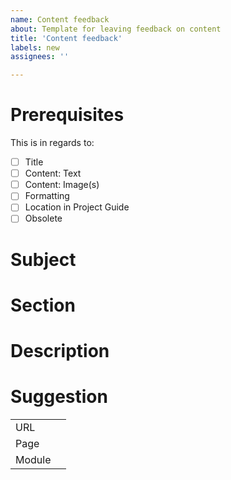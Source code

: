 ```yaml
---
name: Content feedback
about: Template for leaving feedback on content
title: 'Content feedback'
labels: new
assignees: ''

---
```


# Prerequisites

This is in regards to:

- [ ] Title
- [ ] Content: Text
- [ ] Content: Image(s)
- [ ] Formatting
- [ ] Location in Project Guide
- [ ] Obsolete

# Subject
<!-- <Add title of topic> -->

# Section
<!-- <Add section here>  -->

# Description
<!-- <Add feedback here> -->
<!-- < Recommended: Add a screenshot of the part you want to comment on> -->

# Suggestion
<!-- < Add a suggestion or things you want to change after this> <4> -->

<!-- If added manually, please fill in the following table with URL = page url, Page = the name of the page. You can levae Module open -->
| | |
|---|---|
| URL |  |
| Page |  |
| Module |  |